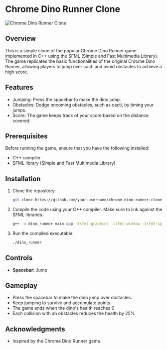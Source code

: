 # Chrome Dino Runner Clone

![Chrome Dino Runner Clone](screenshot.png)

## Overview

This is a simple clone of the popular Chrome Dino Runner game implemented in C++ using the SFML (Simple and Fast Multimedia Library). The game replicates the basic functionalities of the original Chrome Dino Runner, allowing players to jump over cacti and avoid obstacles to achieve a high score.

## Features

- Jumping: Press the spacebar to make the dino jump.
- Obstacles: Dodge oncoming obstacles, such as cacti, by timing your jumps.
- Score: The game keeps track of your score based on the distance covered.

## Prerequisites

Before running the game, ensure that you have the following installed:

- C++ compiler
- SFML library (Simple and Fast Multimedia Library)

## Installation

1. Clone the repository:

    ```bash
    git clone https://github.com/your-username/chrome-dino-runner-clone.git
    ```

2. Compile the code using your C++ compiler. Make sure to link against the SFML libraries.

    ```bash
    g++ -o dino_runner main.cpp -lsfml-graphics -lsfml-window -lsfml-system
    ```

3. Run the compiled executable:

    ```bash
    ./dino_runner
    ```

## Controls

- **Spacebar:** Jump

## Gameplay

- Press the spacebar to make the dino jump over obstacles.
- Keep jumping to survive and accumulate points.
- The game ends when the dino's health reaches 0
- Each collision with an obstacles reduces the health by 25%


## Acknowledgments

- Inspired by the Chrome Dino Runner game.

